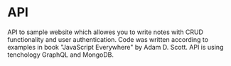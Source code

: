 # API
API to sample website which allowes you to write notes with CRUD functionality and user authentication. Code was written according to examples in book  "JavaScript Everywhere" by Adam D. Scott.
API is using tenchology GraphQL and MongoDB.
